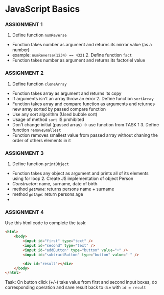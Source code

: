 # JavaScript Basics

### ASSIGNMENT 1 
  1. Define function `numReverse`
+ Function takes number as argument and returns its mirror value (as a number)
+ example: `numReverse(1234) == 4321`
  2.  Define function `fact`
+ Function takes number as argument and returns its factoriel value

### ASSIGNMENT 2
  1. Define function `cloneArray`
+ Function takes array as argument and returns its copy
+ If arguments isn't an array throw an error
  2. Define function `sortArray`
+ Function takes array and compare function as arguments and returnes new array sorted by passed compare function
+ Use any sort algorithm (Used bubble sort)
+ Usage of method `sort` IS prohibited
+ Don't change initial (passed array) -> use function from TASK 1
  3. Define function `removeSmallest`
+ Function removes smallest value from passed array without chaning the order of others elements in it

### ASSIGNMENT 3
  1. Define function `printObject`
+ Function takes any object as argument and prints all of its elements using for loop
  2. Create JS implementation of object Person
+ *Constructor*: name, surname, date of birth
+ method *`getName`*: returns persons name + surname
+ method *`getAge`*: return persons age
+ 

### ASSIGNMENT 4
Use this html code to complete the task:
``` html
<html>
    <body>
        <input id="first" type="text" />
        <input id="second" type="text" />
        <input id="addButton" type="button" value="+" />
        <input id="subtractButton" type="button" value="-" />

        <div id="result"></div>
    </body>
</html>
```

Task:
On button click (+/-) take value from first and second input boxes, do corresponding operation and save result back to `div` with `id = result`
